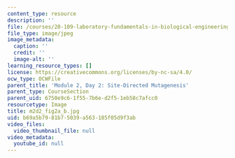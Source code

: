```yaml
---
content_type: resource
description: ''
file: /courses/20-109-laboratory-fundamentals-in-biological-engineering-spring-2010/b69a5b7981b75039a563185f05d9f3ab_m2d2_fig2a_b.jpg
file_type: image/jpeg
image_metadata:
  caption: ''
  credit: ''
  image-alt: ''
learning_resource_types: []
license: https://creativecommons.org/licenses/by-nc-sa/4.0/
ocw_type: OCWFile
parent_title: 'Module 2, Day 2: Site-Directed Mutagenesis'
parent_type: CourseSection
parent_uid: 6750e9c6-1f55-7b6e-d2f5-1eb58c7afcc0
resourcetype: Image
title: m2d2_fig2a_b.jpg
uid: b69a5b79-81b7-5039-a563-185f05d9f3ab
video_files:
  video_thumbnail_file: null
video_metadata:
  youtube_id: null
---
```

